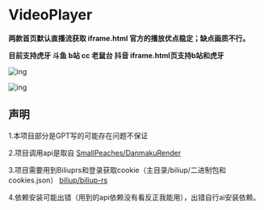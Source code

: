 # VideoPlayer

**两款首页默认直播流获取 iframe.html 官方的播放优点稳定；缺点画质不行。**    

**目前支持虎牙 斗鱼 b站 cc 老鼠台 抖音 iframe.html页支持b站和虎牙**

![ing](https://github.com/biliup-start/VideoPlayer/assets/96544807/6554d58a-e97f-4fce-b0b6-eea71d32fbe4)

![ing](https://github.com/biliup-start/VideoPlayer/assets/96544807/1f3fa8cf-5e1d-48d8-a538-64c5666eddd3)


## 声明

1.本项目部分是GPT写的可能存在问题不保证   

2.项目调用api是取自 [SmallPeaches/DanmakuRender](https://github.com/SmallPeaches/DanmakuRender)       

3.项目需要用到Biliuprs和登录获取cookie（主目录/biliup/二进制包和cookies.json） [biliup/biliup-rs](https://github.com/biliup/biliup-rs/releases)     

4.依赖安装可能出错（用到的api依赖没有看反正我能用），出错自行ai安装依赖。

